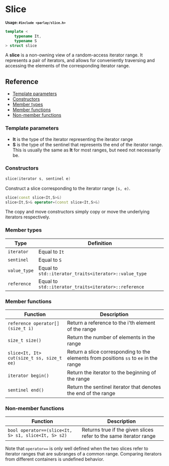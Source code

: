 # Slice

<small>**Usage: `#include <parlay/slice.h>`**</small>

```c++
template <
    typename It,
    typename S
> struct slice
```

A **slice** is a non-owning view of a random-access iterator range. It represents a pair of iterators, and allows for conveniently traversing and accessing the elements of the corresponding iterator range.

## Reference

- [Template parameters](#template-parameters)
- [Constructors](#constructors)
- [Member types](#member-types)
- [Member functions](#member-functions)
- [Non-member functions](#non-member-functions)


### Template parameters

* **It** is the type of the iterator representing the iterator range
* **S** is the type of the sentinel that represents the end of the iterator range. This is usually the same as **It** for most ranges, but need not necessarily be.

### Constructors

```c++
slice(iterator s, sentinel e)
```

Construct a slice corresponding to the iterator range `[s, e)`.

```c++
slice(const slice<It,S>&)
slice<It,S>& operator=(const slice<It,S>&)
```

The copy and move constructors simply copy or move the underlying iterators respectively.

### Member types

Type | Definition
---|---
`iterator` | Equal to `It`
`sentinel` | Equal to `S`
`value_type` | Equal to `std::iterator_traits<iterator>::value_type`
`reference` | Equal to `std::iterator_traits<iterator>::reference`

### Member functions

Function | Description
---|---
`reference operator[](size_t i)` | Return a reference to the i'th element of the range
`size_t size()` | Return the number of elements in the range
`slice<It, It> cut(size_t ss, size_t ee)` | Return a slice corresponding to the elements from positions `ss` to `ee` in the range
`iterator begin()` | Return the iterator to the beginning of the range
`sentinel end()` | Return the sentinel iterator that denotes the end of the range

### Non-member functions

Function | Description
---|---
`bool operator==(slice<It, S> s1, slice<It, S> s2)` | Returns true if the given slices refer to the same iterator range

Note that `operator==` is only well defined when the two slices refer to iterator ranges that are subranges of a common range. Comparing iterators from different containers is undefined behavior.

